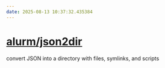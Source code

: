 ```yaml
---
date: 2025-08-13 10:37:32.435384
---
```


# [alurm/json2dir](https://github.com/alurm/json2dir)

convert JSON into a directory with files, symlinks, and scripts